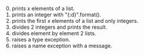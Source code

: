 0.	prints x elements of a list.
1.	prints an integer with "{:d}".format().
2.	prints the first x elements of a list and only integers.
3.	divides 2 integers and prints the result.
4.	divides element by element 2 lists.
5.	raises a type exception.
6.	raises a name exception with a message.
